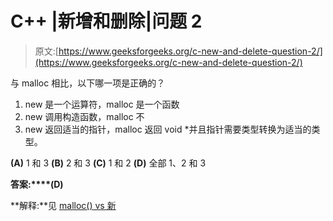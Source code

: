 # C++ |新增和删除|问题 2

> 原文:[https://www.geeksforgeeks.org/c-new-and-delete-question-2/](https://www.geeksforgeeks.org/c-new-and-delete-question-2/)

与 malloc 相比，以下哪一项是正确的？
1) new 是一个运算符，malloc 是一个函数
2) new 调用构造函数，malloc 不
3) new 返回适当的指针，malloc 返回 void *并且指针需要类型转换为适当的类型。

**(A)** 1 和 3
**(B)** 2 和 3
**(C)** 1 和 2
**(D)** 全部 1、2 和 3

**答案:****(D)**

**解释:**见 [malloc() vs 新](https://www.geeksforgeeks.org/malloc-vs-new/)